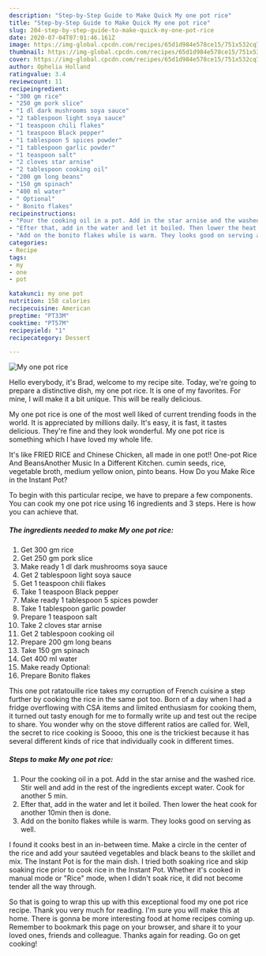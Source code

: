```yaml
---
description: "Step-by-Step Guide to Make Quick My one pot rice"
title: "Step-by-Step Guide to Make Quick My one pot rice"
slug: 204-step-by-step-guide-to-make-quick-my-one-pot-rice
date: 2020-07-04T07:01:46.161Z
image: https://img-global.cpcdn.com/recipes/65d1d984e578ce15/751x532cq70/my-one-pot-rice-recipe-main-photo.jpg
thumbnail: https://img-global.cpcdn.com/recipes/65d1d984e578ce15/751x532cq70/my-one-pot-rice-recipe-main-photo.jpg
cover: https://img-global.cpcdn.com/recipes/65d1d984e578ce15/751x532cq70/my-one-pot-rice-recipe-main-photo.jpg
author: Ophelia Holland
ratingvalue: 3.4
reviewcount: 11
recipeingredient:
- "300 gm rice"
- "250 gm pork slice"
- "1 dl dark mushrooms soya sauce"
- "2 tablespoon light soya sauce"
- "1 teaspoon chili flakes"
- "1 teaspoon Black pepper"
- "1 tablespoon 5 spices powder"
- "1 tablespoon garlic powder"
- "1 teaspoon salt"
- "2 cloves star arnise"
- "2 tablespoon cooking oil"
- "200 gm long beans"
- "150 gm spinach"
- "400 ml water"
- " Optional"
- " Bonito flakes"
recipeinstructions:
- "Pour the cooking oil in a pot. Add in the star arnise and the washed rice. Stir well and add in the rest of the ingredients except water. Cook for another 5 min."
- "Efter that, add in the water and let it boiled. Then lower the heat cook for another 10min then is done."
- "Add on the bonito flakes while is warm. They looks good on serving as well."
categories:
- Recipe
tags:
- my
- one
- pot

katakunci: my one pot 
nutrition: 158 calories
recipecuisine: American
preptime: "PT33M"
cooktime: "PT57M"
recipeyield: "1"
recipecategory: Dessert

---
```



![My one pot rice](https://img-global.cpcdn.com/recipes/65d1d984e578ce15/751x532cq70/my-one-pot-rice-recipe-main-photo.jpg)

Hello everybody, it's Brad, welcome to my recipe site. Today, we're going to prepare a distinctive dish, my one pot rice. It is one of my favorites. For mine, I will make it a bit unique. This will be really delicious.

My one pot rice is one of the most well liked of current trending foods in the world. It is appreciated by millions daily. It's easy, it is fast, it tastes delicious. They're fine and they look wonderful. My one pot rice is something which I have loved my whole life.

It&#39;s like FRIED RICE and Chinese Chicken, all made in one pot!! One-pot Rice And BeansAnother Music In a Different Kitchen. cumin seeds, rice, vegetable broth, medium yellow onion, pinto beans. How Do you Make Rice in the Instant Pot?


To begin with this particular recipe, we have to prepare a few components. You can cook my one pot rice using 16 ingredients and 3 steps. Here is how you can achieve that.

<!--inarticleads1-->

##### The ingredients needed to make My one pot rice:

1. Get 300 gm rice
1. Get 250 gm pork slice
1. Make ready 1 dl dark mushrooms soya sauce
1. Get 2 tablespoon light soya sauce
1. Get 1 teaspoon chili flakes
1. Take 1 teaspoon Black pepper
1. Make ready 1 tablespoon 5 spices powder
1. Take 1 tablespoon garlic powder
1. Prepare 1 teaspoon salt
1. Take 2 cloves star arnise
1. Get 2 tablespoon cooking oil
1. Prepare 200 gm long beans
1. Take 150 gm spinach
1. Get 400 ml water
1. Make ready  Optional:
1. Prepare  Bonito flakes


This one pot ratatouille rice takes my corruption of French cuisine a step further by cooking the rice in the same pot too. Born of a day when I had a fridge overflowing with CSA items and limited enthusiasm for cooking them, it turned out tasty enough for me to formally write up and test out the recipe to share. You wonder why on the stove different ratios are called for. Well, the secret to rice cooking is Soooo, this one is the trickiest because it has several different kinds of rice that individually cook in different times. 

<!--inarticleads2-->

##### Steps to make My one pot rice:

1. Pour the cooking oil in a pot. Add in the star arnise and the washed rice. Stir well and add in the rest of the ingredients except water. Cook for another 5 min.
1. Efter that, add in the water and let it boiled. Then lower the heat cook for another 10min then is done.
1. Add on the bonito flakes while is warm. They looks good on serving as well.


I found it cooks best in an in-between time. Make a circle in the center of the rice and add your sautéed vegetables and black beans to the skillet and mix. The Instant Pot is for the main dish. I tried both soaking rice and skip soaking rice prior to cook rice in the Instant Pot. Whether it&#39;s cooked in manual mode or &#34;Rice&#34; mode, when I didn&#39;t soak rice, it did not become tender all the way through. 

So that is going to wrap this up with this exceptional food my one pot rice recipe. Thank you very much for reading. I'm sure you will make this at home. There is gonna be more interesting food at home recipes coming up. Remember to bookmark this page on your browser, and share it to your loved ones, friends and colleague. Thanks again for reading. Go on get cooking!
